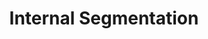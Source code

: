 ---
types: "word"

title: "Internal Segmentation"

categories: ['']

tags: ['Internal', 'Segmentation']

arabic: 'التقطيع الداخلي'

arexps: []

enwords: ['Internal Segmentation']

enexps: []

arlexicons: 'ق'

enlexicons: 'I'

authors: ['Ruqayya Roshdy']

translators: ['']

citations: 'تطبيقات الذكاء الاصطناعي في خدمة اللغة العربية'

sources: 'مركز الملك عبدالله بن عبدالعزيز الدولي لخدمة اللغة العربية'

word: "true"

slug: ""
---